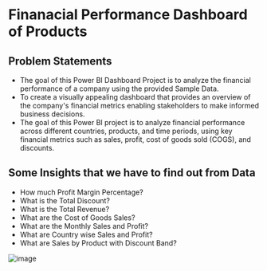 # Finanacial Performance Dashboard of Products

## Problem Statements

- The goal of this Power BI Dashboard Project is to analyze the financial performance of a company using the provided Sample Data.
- To create a visually appealing dashboard that provides an overview of the company's financial metrics enabling stakeholders to make informed business decisions. 
- The goal of this Power BI project is to analyze financial performance across different countries, products, and time periods, using key financial metrics such as sales, profit, cost of goods sold (COGS), and discounts.

## Some Insights that we have to find out from Data 
- How much Profit Margin Percentage? 
- What is the Total Discount? 
- What is the Total Revenue? 
- What are the Cost of Goods Sales? 
- What are the Monthly Sales and Profit? 
- What are Country wise Sales and Profit? 
- What are Sales by Product with Discount Band?

![image](https://github.com/user-attachments/assets/2d34e2dd-3e44-475e-97af-50f7ccbf43a2)
